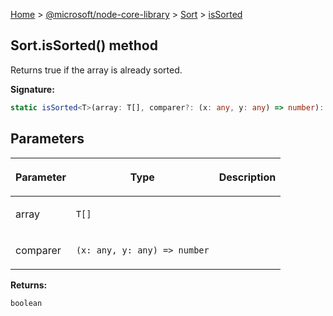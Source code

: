 [Home](./index) &gt; [@microsoft/node-core-library](./node-core-library.md) &gt; [Sort](./node-core-library.sort.md) &gt; [isSorted](./node-core-library.sort.issorted.md)

## Sort.isSorted() method

Returns true if the array is already sorted.

<b>Signature:</b>

```typescript
static isSorted<T>(array: T[], comparer?: (x: any, y: any) => number): boolean;
```

## Parameters

|  <p>Parameter</p> | <p>Type</p> | <p>Description</p> |
|  --- | --- | --- |
|  <p>array</p> | <p>`T[]`</p> |  |
|  <p>comparer</p> | <p>`(x: any, y: any) => number`</p> |  |

<b>Returns:</b>

`boolean`


